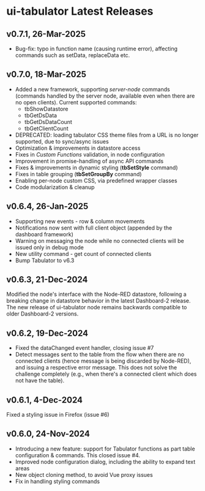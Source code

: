 # ui-tabulator Latest Releases

## v0.7.1, 26-Mar-2025

* Bug-fix: typo in function name (causing runtime error), affecting commands such as setData, replaceData etc.

## v0.7.0, 18-Mar-2025

* Added a new framework, supporting _server-node_ commands (commands handled by the server node, available even when there are no open clients). Current supported commands:
	* tbShowDatastore
	* tbGetDsData
	* tbGetDsDataCount
	* tbGetClientCount
* DEPRECATED: loading tabulator CSS theme files from a URL is no longer supported, due to sync/async issues
* Optimization & improvements in datastore access
* Fixes in _Custom Functions_ validation, in node configuration
* Improvement in promise-handling of async API commands
* Fixes & improvements in dynamic styling (**tbSetStyle** command)
* Fixes in table grouping (**tbSetGroupBy** command)
* Enabling per-node custom CSS, via predefined wrapper classes
* Code modularization & cleanup

## v0.6.4, 26-Jan-2025

* Supporting new events - row & column movements
* Notifications now sent with full client object (appended by the dashboard framework)
* Warning on messaging the node while no connected clients will be issued only in debug mode
* New utility command - get count of connected clients
* Bump Tabulator to v6.3

## v0.6.3, 21-Dec-2024

Modified the node's interface with the Node-RED datastore, following a breaking change in datastore behavior in the latest Dashboard-2 release.
The new release of ui-tabulator node remains backwards compatible to older Dashboard-2 versions.

## v0.6.2, 19-Dec-2024

* Fixed the dataChanged event handler, closing issue #7
* Detect messages sent to the table from the flow when there are no connected clients (hence message is being discarded by Node-RED), and issuing a respective error message.
This does not solve the challenge completely (e.g., when there's a connected client which does not have the table).

## v0.6.1, 4-Dec-2024

Fixed a styling issue in Firefox (issue #6)

## v0.6.0, 24-Nov-2024

* Introducing a new feature: support for Tabulator functions as part table configuration & commands. This closed issue #4.
* Improved node configuration dialog, including the ability to expand text areas
* New object cloning method, to avoid Vue proxy issues
* Fix in handling styling commands
